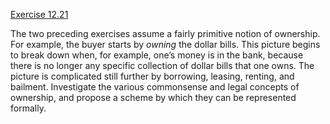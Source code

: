 [Exercise 12.21](ex_21/)

The two preceding exercises assume a fairly primitive notion of
ownership. For example, the buyer starts by *owning* the
dollar bills. This picture begins to break down when, for example, one’s
money is in the bank, because there is no longer any specific collection
of dollar bills that one owns. The picture is complicated still further
by borrowing, leasing, renting, and bailment. Investigate the various
commonsense and legal concepts of ownership, and propose a scheme by
which they can be represented formally.
